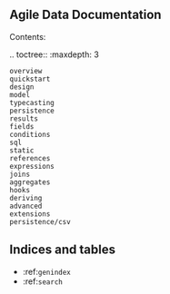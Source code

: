 ## Agile Data Documentation

Contents:

.. toctree::
    :maxdepth: 3

    overview
    quickstart
    design
    model
    typecasting
    persistence
    results
    fields
    conditions
    sql
    static
    references
    expressions
    joins
    aggregates
    hooks
    deriving
    advanced
    extensions
    persistence/csv

## Indices and tables

* :ref:`genindex`
* :ref:`search`
